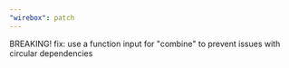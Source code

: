 ```yaml
---
"wirebox": patch
---
```


BREAKING! fix: use a function input for "combine" to prevent issues with circular dependencies
